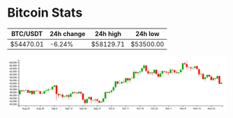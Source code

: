 # Bitcoin Stats

BTC/USDT|24h change|24h high|24h low|
|---|---|---|---|
|$54470.01|-6.24%|$58129.71|$53500.00|

<img src="./chart.svg">
